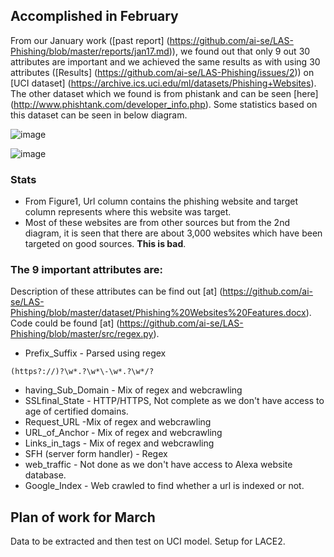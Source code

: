 ## Accomplished in February
 
From our January work ([past report] (https://github.com/ai-se/LAS-Phishing/blob/master/reports/jan17.md)), we found out that only 9 out 30 attributes are important and we achieved the same results as with using 30 attributes ([Results] (https://github.com/ai-se/LAS-Phishing/issues/2)) on [UCI dataset] (https://archive.ics.uci.edu/ml/datasets/Phishing+Websites). The other dataset which we found is from phistank and can be seen [here] (http://www.phishtank.com/developer_info.php). Some statistics based on this dataset can be seen in below diagram.

![image](https://cloud.githubusercontent.com/assets/29195/23268398/9a9f740e-f9bb-11e6-89db-eacd39b38608.png)

![image](https://cloud.githubusercontent.com/assets/3458568/23269061/5e8027d2-f9bd-11e6-9010-631ca02b846a.png)

### Stats
- From Figure1, Url column contains the phishing website and target column represents where this website was target.
- Most of these websites are from other sources but from the 2nd diagram, it is seen that there are about 3,000 websites which have been targeted on good sources. **This is bad**.

### The 9 important attributes are:
Description of these attributes can be find out [at] (https://github.com/ai-se/LAS-Phishing/blob/master/dataset/Phishing%20Websites%20Features.docx). Code could be found [at] (https://github.com/ai-se/LAS-Phishing/blob/master/src/regex.py).

<!--| Attributes | Implementation | 
| --- | :-: |
| Prefix_Suffix | Parsed using regex |-->

- Prefix_Suffix - Parsed using regex
```
(https?://)?\w*.?\w*\-\w*.?\w*/?
```
- having_Sub\_Domain - Mix of regex and webcrawling
- SSLfinal_State - HTTP/HTTPS, Not complete as we don't have access to age of certified domains.
- Request_URL -Mix of regex and webcrawling
- URL_of\_Anchor - Mix of regex and webcrawling
- Links_in\_tags - Mix of regex and webcrawling
- SFH (server form handler) - Regex
- web_traffic - Not done as we don't have access to Alexa website database.
- Google_Index - Web crawled to find whether a url is indexed or not.
 
## Plan of work for March

Data to be extracted and then test on UCI model. Setup for LACE2.
